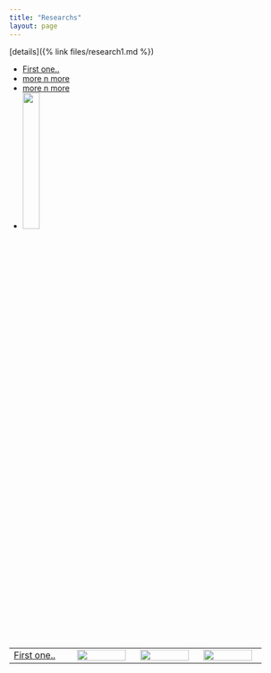 ```yaml
---
title: "Researchs"
layout: page
---
```

  [details]({% link files/research1.md %})
  <ul>
   <li>
      <div class="more"><a href="{% link files/research1.md %}">First one..</a></div>
   </li>
   <li>
      <div class="more"><a href="{% link files/research1.md %}">more n more</a></div>
   </li>
   <li>
      <div class="more"><a href="{% link files/research1.md %}">more n more</a></div>
   </li>
   <li>
     <img style="float: center;" src="assets/images/Gautam_Hpa_infectedPlant.JPG" height="25%" width="25%"/>
   </li>
   </ul>
   
  <table valign="top" align="center">
  <tr>
    <td width="20%" height="100%" valign="top" align="left"><div class="more"><a href="{% link files/research1.md %}">First one..</a></div></td>
    <td width="20%" height="100%" valign="top" style="border: none;">
      <a href="/research2.md">
        <img style="float: center;" src="assets/images/Gautam_Hpa_infectedPlant.JPG" height="95%" width="95%"/>
      </a>    
    </td>
    <td width="20%" height="100%" valign="top" style="border: none;">
      <a href="/research3.md">
        <img style="float: center;" src="assets/images/Gautam_Hpa_infectedPlant.JPG" height="95%" width="95%"/>
      </a>
    </td>
    <td width="20%" height="100%" valign="top" style="border: none;">
      <a href="/research4.md">
        <img style="float: center;" src="assets/images/Gautam_Hpa_infectedPlant.JPG" height="95%" width="95%"/>
      </a>
    </td>
  </tr>
  </table>
